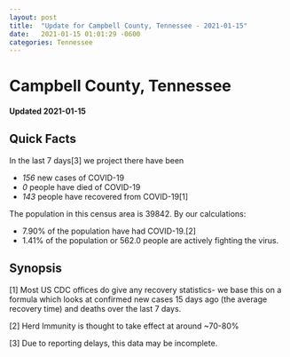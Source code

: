 ```yaml
---
layout: post
title:  "Update for Campbell County, Tennessee - 2021-01-15"
date:   2021-01-15 01:01:29 -0600
categories: Tennessee
---
```


# Campbell County, Tennessee
#### Updated 2021-01-15

## Quick Facts

In the last 7 days[3] we project there have been
- *156* new cases of COVID-19
- *0* people have died of COVID-19
- *143* people have recovered from COVID-19[1]

The population in this census area is 39842. By our calculations:
- 7.90% of the population have had COVID-19.[2]
- 1.41% of the population or 562.0 people are actively fighting the virus.

## Synopsis




[1] Most US CDC offices do give any recovery statistics- we base this on a formula which looks at confirmed new cases
15 days ago (the average recovery time) and deaths over the last 7 days.

[2] Herd Immunity is thought to take effect at around ~70-80%

[3] Due to reporting delays, this data may be incomplete.
 
    